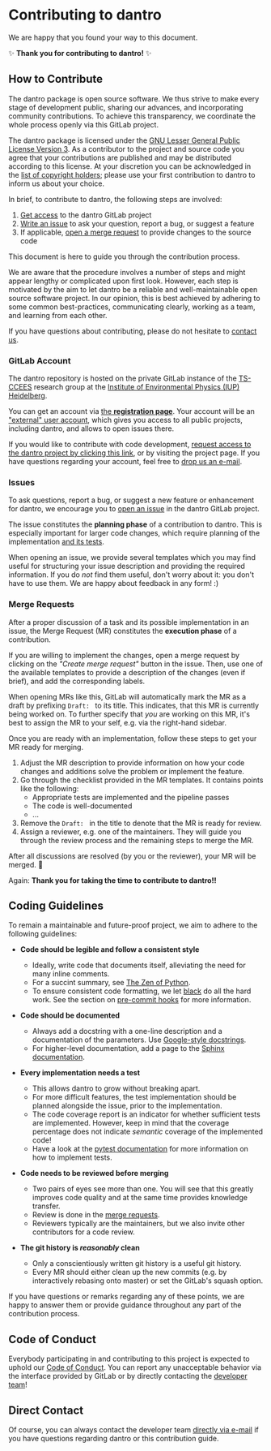 # Contributing to dantro

We are happy that you found your way to this document.

:sparkles: **Thank you for contributing to dantro!** :sparkles:


## How to Contribute

The dantro package is open source software.
We thus strive to make every stage of development public, sharing our advances, and incorporating community contributions.
To achieve this transparency, we coordinate the whole process openly via this GitLab project.

The dantro package is licensed under the [GNU Lesser General Public License Version 3](https://www.gnu.org/licenses/lgpl-3.0.en.html).
As a contributor to the project and source code you agree that your contributions are published and may be distributed according to this license.
At your discretion you can be acknowledged in the [list of copyright holders](README.md#copyright-holders); please use your first contribution to dantro to inform us about your choice.

In brief, to contribute to dantro, the following steps are involved:

1. [Get access](#gitlab-account) to the dantro GitLab project
1. [Write an issue](#issues) to ask your question, report a bug, or suggest a feature
1. If applicable, [open a merge request](#merge-requests) to provide changes to the source code

This document is here to guide you through the contribution process.

We are aware that the procedure involves a number of steps and might appear lengthy or complicated upon first look.
However, each step is motivated by the aim to let dantro be a reliable and well-maintainable open source software project.
In our opinion, this is best achieved by adhering to some common best-practices, communicating clearly, working as a team, and learning from each other.

If you have questions about contributing, please do not hesitate to [contact us](#direct-contact).


### GitLab Account

The dantro repository is hosted on the private GitLab instance of the [TS-CCEES][ts_hp] research group at the [Institute of Environmental Physics (IUP) Heidelberg][iup_hp].

You can get an account via [the **registration page**](https://ts-gitlab.iup.uni-heidelberg.de/users/sign_in).
Your account will be an ["external" user account][ext_user], which gives you access to all public projects, including dantro, and allows to open issues there.

If you would like to contribute with code development, [request access to the dantro project by clicking this link][request_access], or by visiting the project page.
If you have questions regarding your account, feel free to [drop us an e-mail][devmail].


### Issues

To ask questions, report a bug, or suggest a new feature or enhancement for dantro, we encourage you to [open an issue][new_issue] in the dantro GitLab project.

The issue constitutes the **planning phase** of a contribution to dantro.
This is especially important for larger code changes, which require planning of the implementation [and its tests](#coding-guidelines).

When opening an issue, we provide several templates which you may find useful for structuring your issue description and providing the required information.
If you do *not* find them useful, don't worry about it: you don't have to use them.
We are happy about feedback in any form! :)


### Merge Requests

After a proper discussion of a task and its possible implementation in an issue, the Merge Request (MR) constitutes the **execution phase** of a contribution.

If you are willing to implement the changes, open a merge request by clicking on the *"Create merge request"* button in the issue.
Then, use one of the available templates to provide a description of the changes (even if brief), and add the corresponding labels.

When opening MRs like this, GitLab will automatically mark the MR as a draft by prefixing `Draft: ` to its title.
This indicates, that this MR is currently being worked on.
To further specify that *you* are working on this MR, it's best to assign the MR to your self, e.g. via the right-hand sidebar.

Once you are ready with an implementation, follow these steps to get your MR ready for merging.

1. Adjust the MR description to provide information on how your code changes and additions solve the problem or implement the feature.
1. Go through the checklist provided in the MR templates. It contains points like the following:
    - Appropriate tests are implemented and the pipeline passes
    - The code is well-documented
    - ...
1. Remove the `Draft: ` in the title to denote that the MR is ready for review.
1. Assign a reviewer, e.g. one of the maintainers. They will guide you through the review process and the remaining steps to merge the MR.

After all discussions are resolved (by you or the reviewer), your MR will be merged. :tada:

Again: **Thank you for taking the time to contribute to dantro!!**


## Coding Guidelines

To remain a maintainable and future-proof project, we aim to adhere to the following guidelines:

- **Code should be legible and follow a consistent style**
    - Ideally, write code that documents itself, alleviating the need for many inline comments.
    - For a succint summary, see [The Zen of Python][zen].
    - To ensure consistent code formatting, we let [black][black] do all the hard work. See the section on [pre-commit hooks](README.md#commit-hooks) for more information.

- **Code should be documented**
    - Always add a docstring with a one-line description and a documentation of the parameters. Use [Google-style docstrings][google_docstrings].
    - For higher-level documentation, add a page to the [Sphinx documentation](doc/).

- **Every implementation needs a test**
    - This allows dantro to grow without breaking apart.
    - For more difficult features, the test implementation should be planned alongside the issue, prior to the implementation.
    - The code coverage report is an indicator for whether sufficient tests are implemented. However, keep in mind that the coverage percentage does not indicate *semantic* coverage of the implemented code!
    - Have a look at the [pytest documentation][pytest] for more information on how to implement tests.

- **Code needs to be reviewed before merging**
    - Two pairs of eyes see more than one. You will see that this greatly improves code quality and at the same time provides knowledge transfer.
    - Review is done in the [merge requests](#merge-requests).
    - Reviewers typically are the maintainers, but we also invite other contributors for a code review.

- **The git history is *reasonably* clean**
    - Only a conscientiously written git history is a useful git history.
    - Every MR should either clean up the new commits (e.g. by interactively rebasing onto master) or set the GitLab's squash option.

If you have questions or remarks regarding any of these points, we are happy to answer them or provide guidance throughout any part of the contribution process.


## Code of Conduct

Everybody participating in and contributing to this project is expected to uphold our [Code of Conduct](CODE_OF_CONDUCT.md).
You can report any unacceptable behavior via the interface provided by GitLab or by directly contacting the [developer team][devmail]!


## Direct Contact

Of course, you can always contact the developer team [directly via e-mail][devmail] if you have questions regarding dantro or this contribution guide.

[devmail]: mailto:dantro-dev@iup.uni-heidelberg.de
[ts_hp]: https://ts.iup.uni-heidelberg.de/
[iup_hp]: https://www.iup.uni-heidelberg.de/
[ext_user]: https://docs.gitlab.com/ee/user/permissions.html#external-users-core-only
[dantro_project]: https://ts-gitlab.iup.uni-heidelberg.de/utopia/dantro
[request_access]: https://ts-gitlab.iup.uni-heidelberg.de/utopia/dantro/-/project_members/request_access
[new_issue]: https://ts-gitlab.iup.uni-heidelberg.de/utopia/dantro/issues/new?issue
[pep8]: https://www.python.org/dev/peps/pep-0008/
[black]: https://black.readthedocs.io/en/stable/
[zen]: https://www.python.org/dev/peps/pep-0020/
[google_docstrings]: https://www.sphinx-doc.org/en/master/usage/extensions/example_google.html#example-google
[pytest]: https://docs.pytest.org/en/latest/contents.html
